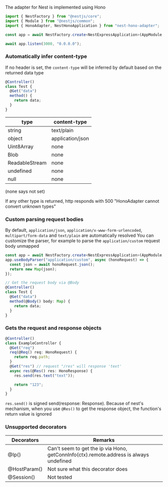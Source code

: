 The adapter for Nest is implemented using Hono

```ts
import { NestFactory } from "@nestjs/core";
import { Module } from "@nestjs/common";
import { HonoAdapter, NestHonoApplication } from "nest-hono-adapter";

const app = await NestFactory.create<NestExpressApplication>(AppModule, new HonoAdapter());

await app.listen(3000, "0.0.0.0");
```

### Automatically infer content-type

If no header is set, the `content-type` will be inferred by default based on the returned data type

```ts
@Controller()
class Test {
  @Get("data")
  method() {
    return data;
  }
}
```

| type                       | content-type     |
| -------------------------- | ---------------- |
| string                     | text/plain       |
| object                     | application/json |
| Uint8Array                 | none             |
| Blob                       | none             |
| ReadableStream<Uint8Array> | none             |
| undefined                  | none             |
| null                       | none             |

(none says not set)

If any other type is returned, http responds with 500 "HonoAdapter cannot convert unknown types"

### Custom parsing request bodies

By default, `application/json`, `application/x-www-form-urlencoded`, `multipart/form-data` and `text/plain` are automatically resolved
You can customize the parser, for example to parse the `application/custom` request body unmapped

```ts
const app = await NestFactory.create<NestExpressApplication>(AppModule, adapter);
app.useBodyParser("application/custom", async (honoRequest) => {
  const json = await honoRequest.json();
  return new Map(json);
});

// Get the request body via @Body
@Controller()
class Test {
  @Get("data")
  method(@Body() body: Map) {
    return data;
  }
}
```

### Gets the request and response objects

```ts
@Controller()
class ExampleController {
  @Get("req")
  req(@Req() req: HonoRequest) {
    return req.path;
  }
  @Get("res") // request "/res" will response 'text'
  async res(@Res() res: HonoResponse) {
    res.send(res.text("text"));

    return "123";
  }
}
```

`res.send()` is signed send(response: Response). Because of nest's mechanism, when you use `@Res()` to get the response object, the function's return value is ignored

### Unsupported decorators

| Decorators   | Remarks                                                                                |
| ------------ | -------------------------------------------------------------------------------------- |
| @Ip()        | Can't seem to get the ip via Hono, getConnInfo(ctx).remote.address is always undefined |
| @HostParam() | Not sure what this decorator does                                                      |
| @Session()   | Not tested                                                                             |
